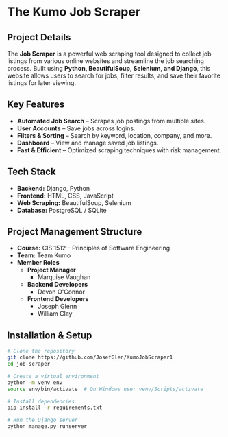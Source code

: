 # The Kumo Job Scraper

## Project Details

The **Job Scraper** is a powerful web scraping tool designed to collect job listings from various online websites and streamline the job searching process. Built using **Python, BeautifulSoup, Selenium, and Django**, this website allows users to search for jobs, filter results, and save their favorite listings for later viewing.

## Key Features

- **Automated Job Search** – Scrapes job postings from multiple sites.
- **User Accounts** – Save jobs across logins.
- **Filters & Sorting** – Search by keyword, location, company, and more.
- **Dashboard** – View and manage saved job listings.
- **Fast & Efficient** – Optimized scraping techniques with risk management.

## Tech Stack

- **Backend:** Django, Python
- **Frontend:** HTML, CSS, JavaScript
- **Web Scraping:** BeautifulSoup, Selenium
- **Database:** PostgreSQL / SQLite

## Project Management Structure

- **Course:** CIS 1512 - Principles of Software Engineering
- **Team:** Team Kumo
- **Member Roles**
  - **Project Manager**
    - Marquise Vaughan
  - **Backend Developers**
    - Devon O'Connor
  - **Frontend Developers**
    - Joseph Glenn
    - William Clay

## Installation & Setup

```sh
# Clone the repository
git clone https://github.com/JosefGlen/KumoJobScraper1
cd job-scraper

# Create a virtual environment
python -m venv env
source env/bin/activate  # On Windows use: venv/Scripts/activate

# Install dependencies
pip install -r requirements.txt

# Run the Django server
python manage.py runserver
